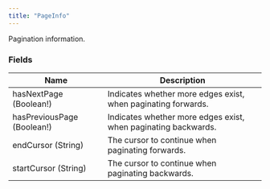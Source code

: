 ```yaml
---
title: "PageInfo"
---
```


Pagination information.

### Fields

| Name | Description |
|---|---|
| hasNextPage (Boolean!) | Indicates whether more edges exist, when paginating forwards. |
| hasPreviousPage (Boolean!) | Indicates whether more edges exist, when paginating backwards. |
| endCursor (String) | The cursor to continue when paginating forwards. |
| startCursor (String) | The cursor to continue when paginating backwards. |

